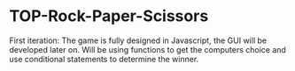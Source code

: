 # TOP-Rock-Paper-Scissors
First iteration:
The game is fully designed in Javascript, the GUI will be developed later on. Will be using functions to get the computers choice and use conditional statements to determine the winner.